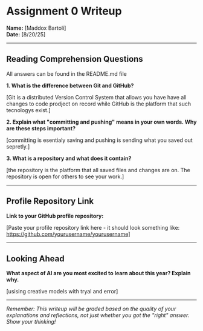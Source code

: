 # Assignment 0 Writeup

**Name:** [Maddox Bartoli]  
**Date:** [8/20/25]

---

## Reading Comprehension Questions
All answers can be found in the README.md file

**1. What is the difference between Git and GitHub?**

[Git is a distributed Version Control System that allows you have have all changes to code prodject on record while GitHub is the platform that such tecnologys exist.]

**2. Explain what "committing and pushing" means in your own words. Why are these steps important?**

[committing is esentialy saving and pushing is sending what you saved out sepretly.]

**3. What is a repository and what does it contain?**

[the repository is the platform that all saved files and changes are on. The repository is open for others to see your work.]

---

## Profile Repository Link

**Link to your GitHub profile repository:** 

[Paste your profile repository link here - it should look something like: https://github.com/yourusername/yourusername]

---

## Looking Ahead

**What aspect of AI are you most excited to learn about this year? Explain why.**

[usising creative models with tryal and error]

---

*Remember: This writeup will be graded based on the quality of your explanations and reflections, not just whether you got the "right" answer. Show your thinking!*
